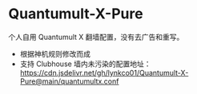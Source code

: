 # Quantumult-X-Pure
个人自用 Quantumult X 翻墙配置，没有去广告和重写。
- 根据神机规则修改而成
- 支持 Clubhouse
墙内未污染的配置地址：
https://cdn.jsdelivr.net/gh/lynkco01/Quantumult-X-Pure@main/quantumultx.conf
